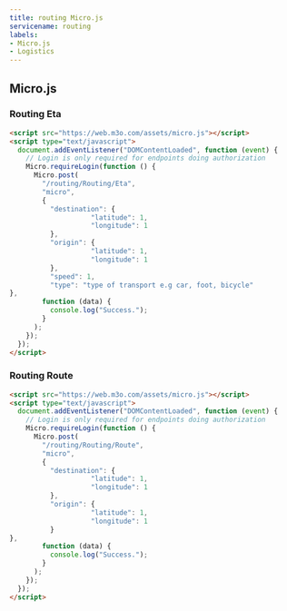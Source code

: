 ```yaml
---
title: routing Micro.js
servicename: routing
labels: 
- Micro.js
- Logistics
---
```


## Micro.js


### Routing Eta
<!-- We use the request body description here as endpoint descriptions are not
being lifted correctly from the proto by the openapi spec generator -->

```html
<script src="https://web.m3o.com/assets/micro.js"></script>
<script type="text/javascript">
  document.addEventListener("DOMContentLoaded", function (event) {
    // Login is only required for endpoints doing authorization
    Micro.requireLogin(function () {
      Micro.post(
        "/routing/Routing/Eta",
        "micro",
        {
          "destination": {
                    "latitude": 1,
                    "longitude": 1
          },
          "origin": {
                    "latitude": 1,
                    "longitude": 1
          },
          "speed": 1,
          "type": "type of transport e.g car, foot, bicycle"
},
        function (data) {
          console.log("Success.");
        }
      );
    });
  });
</script>
```


### Routing Route
<!-- We use the request body description here as endpoint descriptions are not
being lifted correctly from the proto by the openapi spec generator -->

```html
<script src="https://web.m3o.com/assets/micro.js"></script>
<script type="text/javascript">
  document.addEventListener("DOMContentLoaded", function (event) {
    // Login is only required for endpoints doing authorization
    Micro.requireLogin(function () {
      Micro.post(
        "/routing/Routing/Route",
        "micro",
        {
          "destination": {
                    "latitude": 1,
                    "longitude": 1
          },
          "origin": {
                    "latitude": 1,
                    "longitude": 1
          }
},
        function (data) {
          console.log("Success.");
        }
      );
    });
  });
</script>
```



